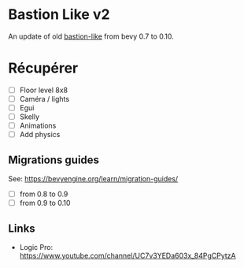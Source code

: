 # Bastion Like v2

An update of old [bastion-like](https://github.com/thmsgntz/bastion-like) from bevy 0.7 to 0.10.

# Récupérer

- [ ] Floor level 8x8
- [ ] Caméra / lights
- [ ] Egui
- [ ] Skelly
- [ ] Animations
- [ ] Add physics

## Migrations guides

See: https://bevyengine.org/learn/migration-guides/

- [ ] from 0.8 to 0.9
- [ ] from 0.9 to 0.10

## Links

- Logic Pro: https://www.youtube.com/channel/UC7v3YEDa603x_84PgCPytzA
